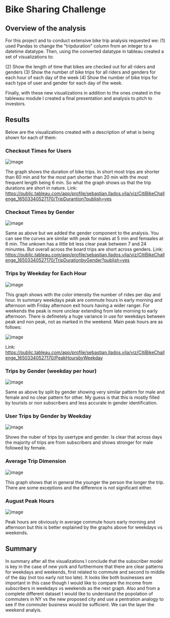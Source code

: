 # Bike Sharing Challenge

## Overview of the analysis

For this project and to conduct extensive bike trip analysis requested we: (1) used Pandas to change the "tripduration" column from an integer to a datetime datatype. Then, using the converted datatype in tableau created a set of visualizations to:

(2) Show the length of time that bikes are checked out for all riders and genders
(3) Show the number of bike trips for all riders and genders for each hour of each day of the week
(4) Show the number of bike trips for each type of user and gender for each day of the week.

Finally, with these new visualizations in addition to the ones created in the tablewau module I created a final presentation and analysis to pitch to investors.

## Results

Below are the visualizations created with a description of what is being shown for each of them:

### Checkout Times for Users

![image](https://user-images.githubusercontent.com/96096924/163912754-2f9dd49c-296a-45bb-adcf-1a4b80f7a2dc.png)

The graph shows the duration of bike trips. In short most trips are shorter than 60 min and for the most part shorter than 20 min with the most frequent length being 6 min. So what the graph shows us that the trip durations are short in nature. 
Link: https://public.tableau.com/app/profile/sebastian.llados.vila/viz/CitiBikeChallenge_16503340527170/TripDurantion?publish=yes

### Checkout Times by Gender

![image](https://user-images.githubusercontent.com/96096924/163912827-35bfc7ad-641b-4472-b7d2-0046df069963.png)

Same as above but we added the gender component to the analysis. You can see the curves are similar with peak for males at 5 min and femaales at 6 min. The unkown has a little bit less clear peak between 7 and 24 minuntes. But overall across the board trips are short across genders. 
Link: https://public.tableau.com/app/profile/sebastian.llados.vila/viz/CitiBikeChallenge_16503340527170/TripDurationbyGender?publish=yes

### Trips by Weekday for Each Hour

![image](https://user-images.githubusercontent.com/96096924/163912895-7a67b3a2-442c-47f0-8228-aaeaafe6c76b.png)

This graph shows with the color intensity the number of rides per day and hour. In summary weekdays peak are commute hours in early morning and afternoon with Friday afternoon exit hours having a wider ranger. For weekends the peak is more unclear extending from late morning to early afternoon. There is definetely a huge variance in use for weekdays between peak and non peak, not as marked in the weekend. Main peak hours are as follows:

![image](https://user-images.githubusercontent.com/96096924/163919742-d742171c-1228-44ac-85af-6b1ef2160766.png)


Link: https://public.tableau.com/app/profile/sebastian.llados.vila/viz/CitiBikeChallenge_16503340527170/PeakHoursbyWeekday

### Trips by Gender (weekday per hour)

![image](https://user-images.githubusercontent.com/96096924/163913026-9ed31e78-2497-440f-a67e-34939d65077b.png)

Same as above by split by gender showing very similar pattern for male and female and no clear pattern for other. My guess is that this is mostly filled by tourists or non subscribers and less accurate in gender identification. 

### User Trips by Gender by Weekday

![image](https://user-images.githubusercontent.com/96096924/163913115-dcdbca18-0df4-479d-9e14-af74d48dde3d.png)

Shows the nuber of trips by usertype and gender. Is clear that across days the majority of trips are from subscribers and shows stronger for male followed by female. 

### Average Trip Dimension

![image](https://user-images.githubusercontent.com/96096924/163913339-29829dda-8c37-4ec1-b9f3-9741230d64b6.png)

This graph shows that in general the younger the person the longer the trip. There are some exceptions and the difference is not significant either. 

### August Peak Hours

![image](https://user-images.githubusercontent.com/96096924/163913452-b95e90bc-686a-4407-8b17-12b6744e2c2b.png)

Peak hours are obviously in average commute hours early morning and afternoon but this is better explained by the graphs above for weekdays vs weekends. 

## Summary

In summary after all the visualizations I conclude that the subscriber model is key in the case of new york and furthermore that there are clear patterns for weekdays and weekends, first related to commute and second to middle of the day (not too early not too late). It looks like both businesses are important in this case though I would like to compare the income from subscribers in weekdays vs weekends as the next graph. Also and from a complete different dataset I would like to understand the popolation of commuters in NY vs the new proposed city and use a pentration analogy to see if the commuter business would be sufficient. We can the layer the weekend analyis. 
